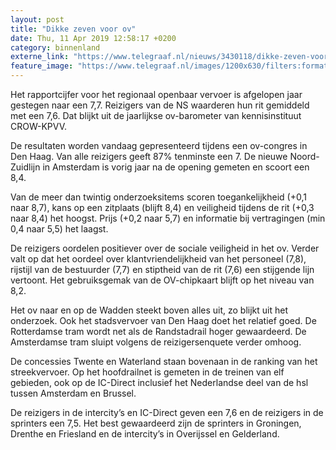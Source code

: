 ```yaml
---
layout: post
title: "Dikke zeven voor ov"
date: Thu, 11 Apr 2019 12:58:17 +0200
category: binnenland
externe_link: "https://www.telegraaf.nl/nieuws/3430118/dikke-zeven-voor-ov"
feature_image: "https://www.telegraaf.nl/images/1200x630/filters:format(jpeg):quality(80)/cdn-kiosk-api.telegraaf.nl/1cf79fb6-5c49-11e9-8459-02d1dbdc35d1.jpg"
---
```


<p class="intro">Het rapportcijfer voor het regionaal openbaar vervoer is afgelopen jaar gestegen naar een 7,7. Reizigers van de NS waarderen hun rit gemiddeld met een 7,6. Dat blijkt uit de jaarlijkse ov-barometer van kennisinstituut CROW-KPVV.</p> <p>De resultaten worden vandaag gepresenteerd tijdens een ov-congres in Den Haag. Van alle reizigers geeft 87% tenminste een 7. De nieuwe Noord-Zuidlijn in Amsterdam is vorig jaar na de opening gemeten en scoort een 8,4.</p><p>Van de meer dan twintig onderzoeksitems scoren toegankelijkheid (+0,1 naar 8,7), kans op een zitplaats (blijft 8,4) en veiligheid tijdens de rit (+0,3 naar 8,4) het hoogst. Prijs (+0,2 naar 5,7) en informatie bij vertragingen (min 0,4 naar 5,5) het laagst.</p><p>De reizigers oordelen positiever over de sociale veiligheid in het ov. Verder valt op dat het oordeel over klantvriendelijkheid van het personeel (7,8), rijstijl van de bestuurder (7,7) en stiptheid van de rit (7,6) een stijgende lijn vertoont. Het gebruiksgemak van de OV-chipkaart blijft op het niveau van 8,2.</p><p>Het ov naar en op de Wadden steekt boven alles uit, zo blijkt uit het onderzoek. Ook het stadsvervoer van Den Haag doet het relatief goed. De Rotterdamse tram wordt net als de Randstadrail hoger gewaardeerd. De Amsterdamse tram sluipt volgens de reizigersenquete verder omhoog.</p><p>De concessies Twente en Waterland staan bovenaan in de ranking van het streekvervoer. Op het hoofdrailnet is gemeten in de treinen van elf gebieden, ook op de IC-Direct inclusief het Nederlandse deel van de hsl tussen Amsterdam en Brussel.</p><p>De reizigers in de intercity’s en IC-Direct geven een 7,6 en de reizigers in de sprinters een 7,5. Het best gewaardeerd zijn de sprinters in Groningen, Drenthe en Friesland en de intercity’s in Overijssel en Gelderland.</p>
